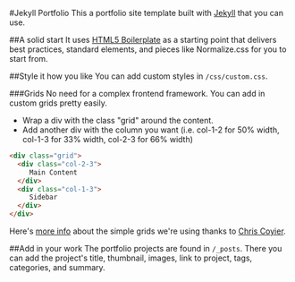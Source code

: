 #Jekyll Portfolio
This a portfolio site template built with [Jekyll](http://jekyllrb.com/) that you can use. 

##A solid start
It uses [HTML5 Boilerplate](http://html5boilerplate.com/) as a starting point that delivers best practices, standard elements, and pieces like Normalize.css for you to start from.

##Style it how you like
You can add custom styles in `/css/custom.css`.

###Grids
No need for a complex frontend framework. You can add in custom grids pretty easily.

* Wrap a div with the class "grid" around the content. 
* Add another div with the column you want (i.e. col-1-2 for 50% width, col-1-3 for 33% width, col-2-3 for 66% width)
```html
<div class="grid">
  <div class="col-2-3">
     Main Content
  </div>
  <div class="col-1-3">
     Sidebar
  </div>
</div>
```
Here's [more info](http://css-tricks.com/dont-overthink-it-grids/) about the simple grids we're using thanks to [Chris Coyier](https://twitter.com/chriscoyier).

##Add in your work
The portfolio projects are found in `/_posts`. There you can add the project's title, thumbnail, images, link to project, tags, categories, and summary.
